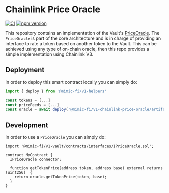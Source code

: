 # Chainlink Price Oracle

[![CI](https://github.com/mimic-fi/chainlink-price-oracle/actions/workflows/ci.yml/badge.svg)](https://github.com/mimic-fi/chainlink-price-oracle/actions/workflows/ci.yml)
[![npm version](https://img.shields.io/npm/v/@mimic-fi/chainlink-price-oracle/latest.svg)](https://www.npmjs.com/package/@mimic-fi/chainlink-price-oracle/v/latest)

This repository contains an implementation of the Vault's [PriceOracle](https://github.com/mimic-fi/core/blob/master/packages/vault/contracts/interfaces/IPriceOracle.sol).
The `PriceOracle` is part of the core architecture and is in charge of providing an interface to rate a token based on another token to the Vault.
This can be achieved using any type of on-chain oracle, then this repo provides a simple implementation using Chainlink V3.

## Deployment

In order to deploy this smart contract locally you can simply do:

```ts
import { deploy } from '@mimic-fi/v1-helpers'

const tokens = [...]
const priceFeeds = [...]
const oracle = await deploy('@mimic-fi/v1-chainlink-price-oracle/artifacts/contracts/ChainlinkPriceOracle.sol/ChainlinkPriceOracle', [tokens, priceFeeds])
```

## Development

In order to use a `PriceOracle` you can simply do:

```solidity
import '@mimic-fi/v1-vault/contracts/interfaces/IPriceOracle.sol';

contract MyContract {
  IPriceOracle connector;

  function getTokenPrice(address token, address base) external returns (uint256)  {
    return oracle.getTokenPrice(token, base);
  }
}
```

